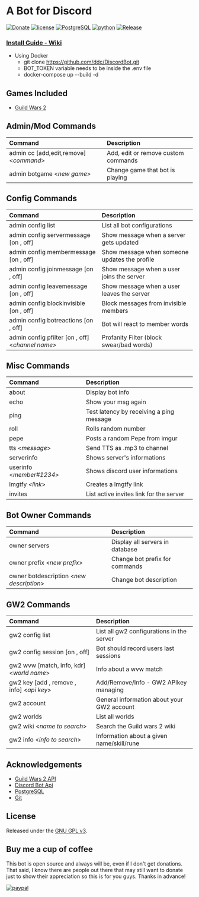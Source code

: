 # A Bot for Discord

[![Donate](https://img.shields.io/badge/Donate-PayPal-brightgreen.svg?style=plastic)](https://www.paypal.com/cgi-bin/webscr?cmd=_s-xclick&hosted_button_id=38E66BHC4623Y)
[![license](https://img.shields.io/github/license/ddc/DiscordBot.svg?style=plastic)](https://github.com/ddc/DiscordBot/blob/master/LICENSE) 
[![PostgreSQL](https://img.shields.io/badge/PostgreSQL-13-yellow.svg?style=plastic)](https://www.postgresql.org)
[![python](https://img.shields.io/badge/python-3.9-lightgrey.svg?style=plastic)](https://www.python.org/downloads/release)
[![Release](https://img.shields.io/github/release/ddc/DiscordBot.svg?style=plastic)](https://github.com/ddc/DiscordBot/releases/latest)

<!--
### [Invitation Link](https://discordapp.com/api/oauth2/authorize?client_id=427992048088383518&permissions=8&scope=bot)
+ Use the link bellow to invite this bot into your server, or install your own using the install guide
    + [Invitation Link](https://discordapp.com/api/oauth2/authorize?client_id=427992048088383518&permissions=8&scope=bot)
-->

### [Install Guide - Wiki](https://ddc.github.io/DiscordBot)
+ Using Docker
    + git clone https://github.com/ddc/DiscordBot.git
    + BOT_TOKEN variable needs to be inside the .env file
    + docker-compose up --build -d

## Games Included
+ [Guild Wars 2](https://www.guildwars2.com)


## Admin/Mod Commands
| Command                                | Description                         |
|:---------------------------------------|:------------------------------------|
| admin cc [add,edit,remove] <_command_> | Add, edit or remove custom commands |
| admin botgame <_new game_>             | Change game that bot is playing     |

## Config Commands
| Command                                       | Description                                          |
|:----------------------------------------------|:-----------------------------------------------------|
| admin config list									| List all bot configurations                   |
| admin config servermessage   [on , off]				| Show message when a server gets updated	    |
| admin config membermessage   [on , off]				| Show message when someone updates the profile |
| admin config joinmessage     [on , off]				| Show message when a user joins the server	    |
| admin config leavemessage    [on , off]				| Show message when a user leaves the server    |
| admin config blockinvisible  [on , off]				| Block messages from invisible members		    |
| admin config botreactions    [on , off]				| Bot will react to member words			    |
| admin config pfilter [on , off]	<_channel name_>	| Profanity Filter (block swear/bad words)	    |

## Misc Commands
| Command                                      | Description                               |
|:---------------------------------------------|:------------------------------------------|
| about										| Display bot info                          |
| echo											| Show your msg again                       |
| ping											| Test latency by receiving a ping message  |
| roll 										| Rolls random number                       |
| pepe 										| Posts a random Pepe from imgur            |
| tts <_message_>				                | Send TTS as .mp3 to channel               |
| serverinfo									| Shows server's informations               |
| userinfo <_member#1234_>						| Shows discord user informations           |
| lmgtfy <_link_>								| Creates a lmgtfy link	                    |
| invites                                      | List active invites link for the server   |

## Bot Owner Commands
| Command                                      | Description                                |
|:---------------------------------------------|:-------------------------------------------|
| owner servers								| Display all servers in database			 |
| owner prefix <_new prefix_>					| Change bot prefix for commands			 |
| owner botdescription <_new description_>		| Change bot description					 |

## GW2 Commands
| Command                                      | Description                                   |
|:---------------------------------------------|:----------------------------------------------|
| gw2 config list								| List all gw2 configurations in the server     |
| gw2 config session [on , off]				| Bot should record users last sessions	        |
| gw2 wvw [match, info, kdr] <_world name_>  	| Info about a wvw match					    |
| gw2 key [add , remove , info] <_api key_>	| Add/Remove/Info - GW2 APIkey managing		    |
| gw2 account                        			| General information about your GW2 account    |
| gw2 worlds	 								| List all worlds							    |
| gw2 wiki <_name to search_>					| Search the Guild wars 2 wiki				    |
| gw2 info <_info to search_>					| Information about a given name/skill/rune	    |


## Acknowledgements
+ [Guild Wars 2 API](https://wiki.guildwars2.com/wiki/API:2)
+ [Discord Bot Api](https://discordapp.com/developers/applications/me)
+ [PostgreSQL](https://www.postgresql.org)
+ [Git](https://git-scm.com/download)


## License
Released under the [GNU GPL v3](LICENSE).


## Buy me a cup of coffee
This bot is open source and always will be, even if I don't get donations. That said, I know there are people out there that may still want to donate just to show their appreciation so this is for you guys. Thanks in advance!

[![paypal](https://www.paypalobjects.com/en_US/i/btn/btn_donate_SM.gif)](https://www.paypal.com/cgi-bin/webscr?cmd=_s-xclick&hosted_button_id=38E66BHC4623Y)
